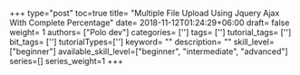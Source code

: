 +++
type="post"
toc=true
title= "Multiple File Upload Using Jquery Ajax With Complete Percentage"
date= 2018-11-12T01:24:29+06:00
draft= false
weight= 1
authors= ["Polo dev"]
categories= ['']
tags= ['']
tutorial_tags= ['']
bit_tags= ['']
tutorialTypes=['']
keyword= ""
description= ""
skill_level=["beginner"]
available_skill_level=["beginner", "intermediate", "advanced"]
series=[]
series_weight=1
+++

